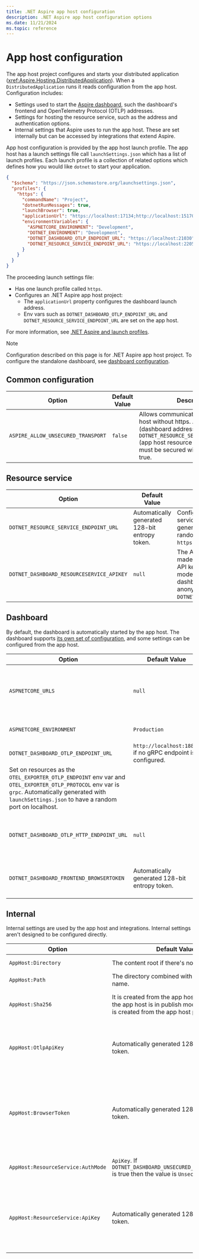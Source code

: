 ```yaml
---
title: .NET Aspire app host configuration
description: .NET Aspire app host configuration options
ms.date: 11/21/2024
ms.topic: reference
---
```


# App host configuration

The app host project configures and starts your distributed application (<xref:Aspire.Hosting.DistributedApplication>). When a `DistributedApplication` runs it reads configuration from the app host. Configuration includes:

* Settings used to start the [Aspire dashboard](../fundamentals/dashboard/overview.md), such the dashboard's frontend and OpenTelemetry Protocol (OTLP) addresses.
* Settings for hosting the resource service, such as the address and authentication options.
* Internal settings that Aspire uses to run the app host. These are set internally but can be accessed by integrations that extend Aspire.

App host configuration is provided by the app host launch profile. The app host has a launch settings file call `launchSettings.json` which has a list of launch profiles. Each launch profile is a collection of related options which defines how you would like `dotnet` to start your application.

```json
{
  "$schema": "https://json.schemastore.org/launchsettings.json",
  "profiles": {
    "https": {
      "commandName": "Project",
      "dotnetRunMessages": true,
      "launchBrowser": true,
      "applicationUrl": "https://localhost:17134;http://localhost:15170",
      "environmentVariables": {
        "ASPNETCORE_ENVIRONMENT": "Development",
        "DOTNET_ENVIRONMENT": "Development",
        "DOTNET_DASHBOARD_OTLP_ENDPOINT_URL": "https://localhost:21030",
        "DOTNET_RESOURCE_SERVICE_ENDPOINT_URL": "https://localhost:22057"
      }
    }
  }
}
```

The proceeding launch settings file:

* Has one launch profile called `https`.
* Configures an .NET Aspire app host project:
  * The `applicationUrl` property configures the dashboard launch address.
  * Env vars such as `DOTNET_DASHBOARD_OTLP_ENDPOINT_URL` and `DOTNET_RESOURCE_SERVICE_ENDPOINT_URL` are set on the app host.

For more information, see [.NET Aspire and launch profiles](../fundamentals/launch-profiles.md).

> [!NOTE]
> Configuration described on this page is for .NET Aspire app host project. To configure the standalone dashboard, see [dashboard configuration](security-considerations.md).

## Common configuration

| Option | Default Value | Description |
|--|--|--|
| `ASPIRE_ALLOW_UNSECURED_TRANSPORT` | `false` | Allows communication with the app host without https. `ASPNETCORE_URLS` (dashboard address) and `DOTNET_RESOURCE_SERVICE_ENDPOINT_URL` (app host resource service address) must be secured with HTTPS unless true. |

## Resource service

| Option | Default Value | Description |
|--|--|--|
| `DOTNET_RESOURCE_SERVICE_ENDPOINT_URL` | Automatically generated 128-bit entropy token. | Configures the address of the resource service hosted by the app host. Automatically generated with `launchSettings.json` to have a random port on localhost. For example, `https://localhost:17037`. |
| `DOTNET_DASHBOARD_RESOURCESERVICE_APIKEY` | `null` | The API key used to authenticate requests made to the app host's resource service. The API key is required if the app host is in run mode, the dashboard isn't disabled, and the dashboard isn't configured to allow anonymous access with `DOTNET_DASHBOARD_UNSECURED_ALLOW_ANONYMOUS`. |

## Dashboard

By default, the dashboard is automatically started by the app host. The dashboard supports [its own set of configuration](../fundamentals/dashboard/configuration.md), and some settings can be configured from the app host.

| Option | Default Value | Description |
|--|--|--|
| `ASPNETCORE_URLS` | `null` | Dashboard address. Must be https unless `ASPIRE_ALLOW_UNSECURED_TRANSPORT` or `DistributedApplicationOptions.AllowUnsecuredTransport` is true. Automatically generated with `launchSettings.json` to have a random port on localhost. The value in launch settings is set on the `applicationUrls` property. |
| `ASPNETCORE_ENVIRONMENT` | `Production` | Configures the environment the dashboard runs as. For more information, see [Use multiple environments in ASP.NET Core](https://learn.microsoft.com/aspnet/core/fundamentals/environments). |
| `DOTNET_DASHBOARD_OTLP_ENDPOINT_URL` | `http://localhost:18889` if no gRPC endpoint is configured. | Configures the dashboard OTLP gRPC address. Used by the dashboard to receive telemetry over OTLP.
Set on resources as the `OTEL_EXPORTER_OTLP_ENDPOINT` env var and `OTEL_EXPORTER_OTLP_PROTOCOL` env var is `grpc`.  Automatically generated with `launchSettings.json` to have a random port on localhost. |
| `DOTNET_DASHBOARD_OTLP_HTTP_ENDPOINT_URL` | `null` | Configures the dashboard OTLP HTTP address. Used by the dashboard to receive telemetry over OTLP. If only `DOTNET_DASHBOARD_OTLP_HTTP_ENDPOINT_URL` is configured then it is set on resources as the `OTEL_EXPORTER_OTLP_ENDPOINT` env var and `OTEL_EXPORTER_OTLP_PROTOCOL` env var is `http/protobuf`. |
| `DOTNET_DASHBOARD_FRONTEND_BROWSERTOKEN` | Automatically generated 128-bit entropy token. | Configures the frontend browser token. This is the value that must be entered to access the dashboard when the auth mode is BrowserToken. If no browser token is specified then a new token is generated each time the app host is launched. |

## Internal

Internal settings are used by the app host and integrations. Internal settings aren't designed to be configured directly.

| Option | Default Value | Description |
|--|--|--|
| `AppHost:Directory` | The content root if there's no project. | Directory of the project where the app host is located. |
| `AppHost:Path` | The directory combined with the application name. | The path to the app host. It combines the directory with the application name. |
| `AppHost:Sha256` | It is created from the app host name when the app host is in publish mode. Otherwise it is created from the app host path. | Hex encoded hash for the current application. The hash is based on the location of the app on the current machine so it is stable between launches of the app host. |
| `AppHost:OtlpApiKey` | Automatically generated 128-bit entropy token. | The API key used to authenticate requests sent to the dashboard OTLP service. The value is present if needed: the app host is in run mode, the dashboard isn't disabled, and the dashboard isn't configured to allow anonymous access with `DOTNET_DASHBOARD_UNSECURED_ALLOW_ANONYMOUS`. |
| `AppHost:BrowserToken` | Automatically generated 128-bit entropy token. | The browser token used to authenticate browsing to the dashboard when it is launched by the app host. The browser token can be set by `DOTNET_DASHBOARD_FRONTEND_BROWSERTOKEN`. The value is present if needed: the app host is in run mode, the dashboard isn't disabled, and the dashboard isn't configured to allow anonymous access with `DOTNET_DASHBOARD_UNSECURED_ALLOW_ANONYMOUS`. |
| `AppHost:ResourceService:AuthMode` | `ApiKey`. If `DOTNET_DASHBOARD_UNSECURED_ALLOW_ANONYMOUS` is true then the value is `Unsecured`. | The authentication mode used to access the resource service. The value is present if needed: the app host is in run mode and the dashboard isn't disabled. |
| `AppHost:ResourceService:ApiKey` | Automatically generated 128-bit entropy token. | The API key used to authenticate requests made to the app host's resource service. The API key can be set by `DOTNET_DASHBOARD_RESOURCESERVICE_APIKEY`. The value is present if needed: the app host is in run mode, the dashboard isn't disabled, and the dashboard isn't configured to allow anonymous access with `DOTNET_DASHBOARD_UNSECURED_ALLOW_ANONYMOUS`. |
